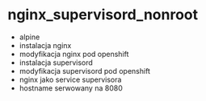 # nginx_supervisord_nonroot

+ alpine
+ instalacja nginx
+ modyfikacja nginx pod openshift
+ instalacja supervisord 
+ modyfikacja supervisord pod openshift
+ nginx jako service supervisora 
+ hostname serwowany na 8080 
